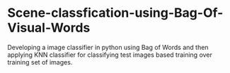 # Scene-classfication-using-Bag-Of-Visual-Words
Developing a image classifier in python using Bag of Words and then applying KNN classifier for classifying test images based training over training set of images.
